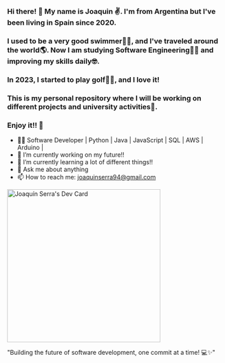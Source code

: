 ### Hi there! 👋 My name is Joaquin ✌️. I'm from Argentina but I've been living in Spain since 2020. 
### I used to be a very good swimmer🏊‍♂️, and I've traveled around the world🌎. Now I am studying Software Engineering👨‍💻 and improving my skills daily🤓. 
### In 2023, I started to play golf🏌️‍♂️, and I love it! 
### This is my personal repository where I will be working on different projects and university activities🫣. 
### Enjoy it!! 🤩

- 👨‍💻 Software Developer | Python | Java | JavaScript | SQL | AWS | Arduino |
- 🔭 I’m currently working on my future!!
- 🌱 I’m currently learning a lot of different things!!
- 💬 Ask me about anything
- 📫 How to reach me: joaquinserra94@gmail.com
  
<a href="https://app.daily.dev/joaquinserra94"><img src="https://api.daily.dev/devcards/v2/5iThO5yb8mHiD0GfqL8YN.png?type=default&r=0nj" width="356" alt="Joaquín Serra's Dev Card"/></a>

<!--
**joaquinserra94/joaquinserra94** is a ✨ _special_ ✨ repository because its `README.md` (this file) appears on your GitHub profile.
-->

"Building the future of software development, one commit at a time! 💻✨"

